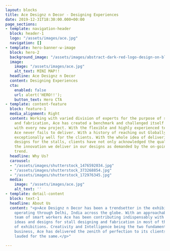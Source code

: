 ```yaml
---
layout: blocks
title: Ace Designz n Decor - Designing Experiences
date: 2019-12-31T18:30:00.000+00:00
page_sections:
- template: navigation-header
  block: header-1
  logo: "/assets/images/ace.jpg"
  navigation: []
- template: hero-banner-w-image
  block: hero-2
  background_image: "/assets/images/abstract-dark-red-logo-design-on-black-background-video-animation-hd-1920x1080_ek5t-yjbl__F0008.png"
  image:
    image: "/assets/images/ace.jpg"
    alt_text: MINI MAP!!
  headline: Ace Designz n Decor
  content: Designing Experiences
  cta:
    enabled: false
    url: alert('HERO!!');
    button_text: Hero CTA
- template: content-feature
  block: feature-1
  media_alignment: Right
  content: Working with varied division of experts for the purpose of stall designing
    and fabrication, Ace has created a benchmark and challenged itself to create one
    with every new project. With the flexible and highly experienced team members,
    Ace never fails to deliver. With a history of reaching out Globally, Ace has performed
    exceptionally well for the clients. With the whole idea of delivering tailor-made
    designs for the stalls, clients have not only acknowledged the quality but also
    the innovation we deliver in our designs as demanded by the on-going contemporary
    trend.
  headline: Why Us?
  carousel:
  - "/assets/images/shutterstock_1476592034.jpg"
  - "/assets/images/shutterstock_373268854.jpg"
  - "/assets/images/shutterstock_172976345.jpg"
  media:
    image: "/assets/images/ace.jpg"
    alt_text: ''
- template: detail-content
  block: text-1
  headline: About Us
  content: "<p>Ace Designz n Decor has been a trendsetter in the exhibition fraternity
    operating through Delhi, India across the globe. With an approachable and reliable
    team of smart workers Ace has been contributing indispensably with its gimmicky
    ideas and designs for stall designing and fabrication in most of the divisions
    of exhibitions. Creativity and Intelligence being the two fundamentals of our
    business, Ace has delivered the zenith of perfection to its clients and has been
    lauded for the same.</p>"

---
```

